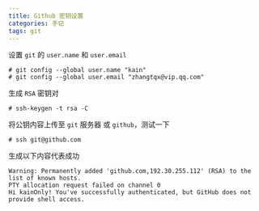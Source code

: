 ```yaml
---
title: Github 密钥设置
categories: 手记
tags: git
---
```


设置 `git` 的 `user.name` 和 `user.email`

```shell
# git config --global user.name "kain"
# git config --global user.email "zhangtqx@vip.qq.com"
```

<!-- more -->

生成 `RSA` 密钥对

```shell
# ssh-keygen -t rsa -C
```

将公钥内容上传至 `git` 服务器 或 `github`，测试一下

```shell
# ssh git@github.com
```

生成以下内容代表成功

```shell
Warning: Permanently added 'github.com,192.30.255.112' (RSA) to the list of known hosts.
PTY allocation request failed on channel 0
Hi kainOnly! You've successfully authenticated, but GitHub does not provide shell access.
```
